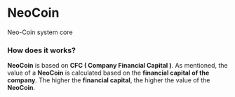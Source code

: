 # NeoCoin
Neo-Coin system core

### How does it works?
**NeoCoin** is based on **CFC ( Company Financial Capital )**. As mentioned, the value of a **NeoCoin** is calculated based on the **financial capital of the company**. The higher the **financial capital**, the higher the value of the **NeoCoin**.